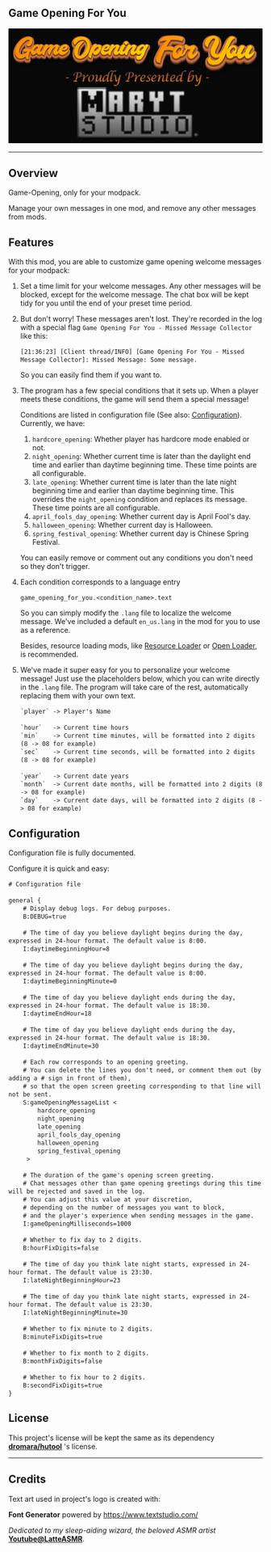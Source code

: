 ## Game Opening For You

![](src/main/resources/logo.png)
_________________
## Overview

Game-Opening, only for your modpack.

Manage your own messages in one mod, and remove any other messages from mods.

## Features

With this mod, you are able to customize game opening welcome messages for your modpack:

1. Set a time limit for your welcome messages. Any other messages will be blocked, except for the welcome message. The chat box will be kept tidy for you until the end of your preset time period.
2. But don't worry! These messages aren't lost. They're recorded in the log with a special flag `Game Opening For You - Missed Message Collector` like this:
    
    ```
   [21:36:23] [Client thread/INFO] [Game Opening For You - Missed Message Collector]: Missed Message: Some message.
   ```
    
    So you can easily find them if you want to.
3. The program has a few special conditions that it sets up. When a player meets these conditions, the game will send them a special message!
    
    Conditions are listed in configuration file (See also: [Configuration](#configuration)). Currently, we have:
    1. `hardcore_opening`: Whether player has hardcore mode enabled or not.
    2. `night_opening`: Whether current time is later than the daylight end time and earlier than daytime beginning time. These time points are all configurable.
    3. `late_opening`: Whether current time is later than the late night beginning time and earlier than daytime beginning time. This overrides the `night_opening` condition and replaces its message. These time points are all configurable.
    4. `april_fools_day_opening`: Whether current day is April Fool's day.
    5. `halloween_opening`: Whether current day is Halloween.
    6. `spring_festival_opening`: Whether current day is Chinese Spring Festival.

   You can easily remove or comment out any conditions you don't need so they don't trigger.
4. Each condition corresponds to a language entry
    
    ```
   game_opening_for_you.<condition_name>.text
   ```    

   So you can simply modify the `.lang` file to localize the welcome message. We've included a default `en_us.lang` in the mod for you to use as a reference.
   
   Besides, resource loading mods, like [Resource Loader](https://www.curseforge.com/minecraft/mc-mods/resource-loader) or [Open Loader](https://www.curseforge.com/minecraft/mc-mods/open-loader), is recommended.
5. We've made it super easy for you to personalize your welcome message! Just use the placeholders below, which you can write directly in the `.lang` file. The program will take care of the rest, automatically replacing them with your own text.
    ```
   `player` -> Player's Name
    
   `hour`   -> Current time hours
   `min`    -> Current time minutes, will be formatted into 2 digits (8 -> 08 for example)
   `sec`    -> Current time seconds, will be formatted into 2 digits (8 -> 08 for example)
        
   `year`   -> Current date years 
   `month`  -> Current date months, will be formatted into 2 digits (8 -> 08 for example)
   `day`    -> Current date days, will be formatted into 2 digits (8 -> 08 for example)
   ```

## Configuration

Configuration file is fully documented.

Configure it is quick and easy:

```
# Configuration file

general {
    # Display debug logs. For debug purposes.
    B:DEBUG=true

    # The time of day you believe daylight begins during the day, expressed in 24-hour format. The default value is 8:00.
    I:daytimeBeginningHour=8

    # The time of day you believe daylight begins during the day, expressed in 24-hour format. The default value is 8:00.
    I:daytimeBeginningMinute=0

    # The time of day you believe daylight ends during the day, expressed in 24-hour format. The default value is 18:30.
    I:daytimeEndHour=18

    # The time of day you believe daylight ends during the day, expressed in 24-hour format. The default value is 18:30.
    I:daytimeEndMinute=30

    # Each row corresponds to an opening greeting.
    # You can delete the lines you don't need, or comment them out (by adding a # sign in front of them),
    # so that the open screen greeting corresponding to that line will not be sent.
    S:gameOpeningMessageList <
        hardcore_opening
        night_opening
        late_opening
        april_fools_day_opening
        halloween_opening
        spring_festival_opening
     >

    # The duration of the game's opening screen greeting.
    # Chat messages other than game opening greetings during this time will be rejected and saved in the log.
    # You can adjust this value at your discretion,
    # depending on the number of messages you want to block,
    # and the player's experience when sending messages in the game.
    I:gameOpeningMilliseconds=1000

    # Whether to fix day to 2 digits.
    B:hourFixDigits=false

    # The time of day you think late night starts, expressed in 24-hour format. The default value is 23:30.
    I:lateNightBeginningHour=23

    # The time of day you think late night starts, expressed in 24-hour format. The default value is 23:30.
    I:lateNightBeginningMinute=30

    # Whether to fix minute to 2 digits.
    B:minuteFixDigits=true

    # Whether to fix month to 2 digits.
    B:monthFixDigits=false

    # Whether to fix hour to 2 digits.
    B:secondFixDigits=true
}
```

## License

This project's license will be kept the same as its dependency [**dromara/hutool**](https://github.com/dromara/hutool) 's license.

_________________

## Credits

Text art used in project's logo is created with:

**Font Generator** powered by https://www.textstudio.com/

_Dedicated to my sleep-aiding wizard, the beloved ASMR artist_ [**Youtube@LatteASMR**](https://www.youtube.com/watch?v=ZD67afkURFQ&t=104s).
